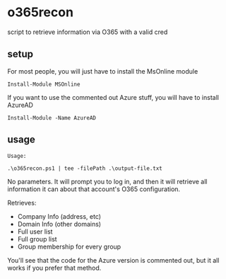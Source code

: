 # o365recon
script to retrieve information via O365 with a valid cred

## setup
For most people, you will just have to install the MsOnline module
```
Install-Module MSOnline
```

If you want to use the commented out Azure stuff, you will have to install AzureAD
```
Install-Module -Name AzureAD
```

## usage
````
Usage:

.\o365recon.ps1 | tee -filePath .\output-file.txt
````
No parameters. It will prompt you to log in, and then it will retrieve all information it can about that account's O365 configuration.

Retrieves:
- Company Info (address, etc)
- Domain Info (other domains)
- Full user list
- Full group list
- Group membership for every group


You'll see that the code for the Azure version is commented out, but it all works if you prefer that method.
